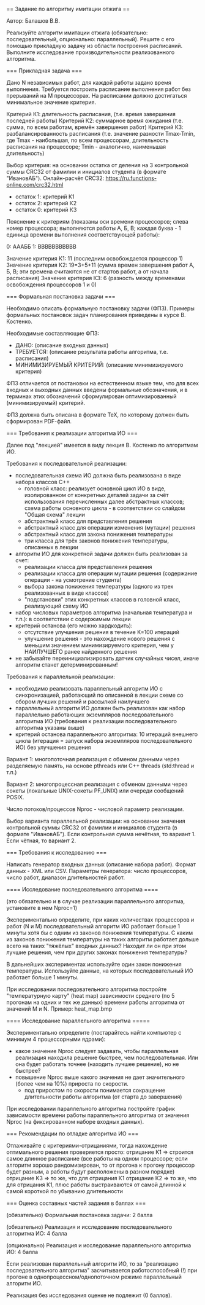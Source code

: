 == Задание по алгоритму имитации отжига ==

Автор: Балашов В.В.

Реализуйте алгоритм имитации отжига (обязательно: последовательный, опционально: параллельный).
Решите с его помощью прикладную задачу из области построения расписаний.
Выполните исследование производительности реализованного алгоритма.

=== Прикладная задача ===

Дано N независимых работ, для каждой работы задано время выполнения. Требуется построить расписание выполнения работ без прерываний на M процессорах. На расписании должно достигаться минимальное значение критерия.

Критерий К1: длительность расписания, (т.е. время завершения последней работы)
Критерий К2: суммарное время ожидания (т.е. сумма, по всем работам, времён завершения работ)
Критерий К3: разбалансированность расписания (т.е. значение разности Tmax-Tmin, где Tmax - наибольшая, по всем процессорам, длительность расписания на процессоре; Tmin - аналогично, наименьшая длительность)

Выбор критерия: на основании остатка от деления на 3 контрольной суммы CRC32 от фамилии и инициалов студента (в формате "ИвановАБ").
Онлайн-расчёт CRC32: https://ru.functions-online.com/crc32.html
* остаток 1: критерий К1
* остаток 2: критерий К2
* остаток 0: критерий К3

Пояснение к критериям (показаны оси времени процессоров; слева номер процессора; выполняются работы А, Б, В; каждая буква - 1 единица времени выполнения соответствующей работы):

0: АААББ
1: ВВВВВВВВВВВ

Значение критерия К1: 11 (последним освобождается процессор 1)
Значение критерия К2: 19=3+5+11 (сумма времен завершения работ А, Б, В; эти времена считаются не от стартов работ, а от начала расписания)
Значение критерия К3: 6 (разность между временами освобождения процессоров 1 и 0)

=== Формальная постановка задачи ===

Необходимо описать формальную постановку задачи (ФПЗ).
Примеры формальных постановок задач планирования приведены в курсе В. Костенко.

Необходимые составляющие ФПЗ:
* ДАНО: (описание входных данных)
* ТРЕБУЕТСЯ: (описание результата работы алгоритма, т.е. расписания)
* МИНИМИЗИРУЕМЫЙ КРИТЕРИЙ: (описание минимизируемого критерия) 

ФПЗ отличается от постановки на естественном языке тем, что для всех входных и выходных данных введены формальные обозначения, и в терминах этих обозначений сформулирован оптимизированный (минимизируемый) критерий.

ФПЗ должна быть описана в формате ТеХ, по которому должен быть сформирован PDF-файл.

=== Требования к реализации алгоритма ИО ===

Далее под "лекцией" имеется в виду лекция В. Костенко по алгоритмам ИО.

Требования к последовательной реализации:
 - последовательная схема ИО должна быть реализована в виде набора классов С++
   - головной класс: реализует основной цикл ИО в виде, изолированном от конкретных деталей задачи за счёт использования перечисленных далее абстрактных классов; схема работы основного цикла - в соответствии со слайдом "Общая схема" лекции
   - абстрактный класс для представления решения
   - абстрактный класс для операции изменения (мутации) решения
   - абстрактный класс для закона понижения температуры
   - три класса для трёх законов понижения температуры, описанных в лекции
 - алгоритм ИО для конкретной задачи должен быть реализован за счет:
   - реализации класса для представления решения
   - реализации класса для операции мутации решения (содержание операции - на усмотрение студента)
   - выбора закона понижения температуры (одного из трех реализованных в виде классов)
   - "подстановки" этих конкретных классов в головной класс, реализующий схему ИО
 - набор числовых параметров алгоритма (начальная температура и т.п.): в соответствии с содержимым лекции
 - критерий останова (его можно хардкодить):
   - отсутствие улучшения решения в течение K=100 итераций
   - улучшение решения - это нахождение нового решения с меньшим значением минимизируемого критерия, чем у НАИЛУЧШЕГО ранее найденного решения 
 - не забывайте переинициализировать датчик случайных чисел, иначе алгоритм станет детерминированным!

Требования к параллельной реализации:
 - необходимо реализовать параллельный алгоритм ИО с синхронизацией, работающий по описанной в лекции схеме со сбором лучших решений и рассылкой наилучшего
 - параллельный алгоритм ИО должен быть реализован как набор параллельно работающих экземпляров последовательного алгоритма ИО (требования к реализации последовательного алгоритма указаны выше)
 - критерий останова параллельного алгоритма: 10 итераций внешнего цикла (итерация = запуск набора экземпляров последовательного ИО) без улучшения решения

Вариант 1: многопоточная реализация с обменом данными через разделяемую память, на основе pthreads или C++ threads (std:thread и т.п.)

Вариант 2: многопроцессная реализация с обменом данными через сокеты (локальные UNIX-сокеты PF_UNIX) или очереди сообщений POSIX. 

Число потоков/процессов Nproc - числовой параметр реализации.

Выбор варианта параллельной реализации: на основании значения контрольной суммы CRC32 от фамилии и инициалов студента (в формате "ИвановАБ").
Если контрольная сумма нечётная, то вариант 1. Если чётная, то вариант 2.

=== Требования к исследованию ===

Написать генератор входных данных (описание набора работ). Формат данных - XML или CSV.
Параметры генератора: число процессоров, число работ, диапазон длительностей работ.

==== Исследование последовательного алгоритма ==== 

(это обязательно и в случае реализации параллельного алгоритма, установите в нем Nproc=1)

Экспериментально определите, при каких количествах процессоров и работ (N и M) последовательный алгоритм ИО работает больше 1 минуты хотя бы с одним из законов понижения температуры. С каким из законов понижения температуры на таких алгоритм работает дольше всего на таких "тяжёлых" входных данных? Находит ли он при этом лучшие решения, чем при других законах понижения температуры?

В дальнейших экспериментах используйте один закон понижения температуры. Используйте данные, на которых последовательный ИО работает больше 1 минуты.

При исследовании последовательного алгоритма постройте "температурную карту" (heat map) зависимости среднего (по 5 прогонам на одних и тех же данных) времени работы алгоритма от значений M и N. Пример: heat_map.bmp

==== Исследование параллельного алгоритма =====

Экспериментально определите (постарайтесь найти компьютер с минимум 4 процессорными ядрами):
* какое значение Nproc следует задавать, чтобы параллельная реализация находила решение быстрее, чем последовательная. Или она будет работать точнее (находить лучшее решение), но не быстрее?
* повышение Nproc выше какого значения не дает значительного (более чем на 10%) прироста по скорости.
  * под приростом по скорости понимается сокращение длительности работы алгоритма (от старта до завершения)

При исследовании параллельного алгоритма постройте график зависимости времени работы параллельного алгоритма от значения Nproc (на фиксированном наборе входных данных).

=== Рекомендации по отладке алгоритма ИО ===

Отлаживайте с критериями-отрицаниями, тогда нахождение оптимального решения проверяется просто:
отрицание К1 => строится самое длинное расписание (все работы на одном процессоре; если алгоритм хорошо рандомизирован, то от прогона к прогону процессор будет разным, а работы будут расположены в разном порядке)
отрицание К3 => то же, что для отрицания К1
отрицание К2 => то же, что для отрицания К1, плюс работы выстраиваются от самой длинной к самой короткой по убыванию длительности

=== Оценка составных частей задания в баллах ===

(обязательно) Формальная постановка задачи: 2 балла

(обязательно) Реализация и исследование последовательного алгоритма ИО: 4 балла

(опционально) Реализация и исследование параллельного алгоритма ИО: 4 балла

Если реализован параллельный алгоритм ИО, то за "реализацию последовательного алгоритма" засчитывается работоспособный (!) при прогоне в однопроцессном/однопоточном режиме параллельный алгоритм ИО.

Реализация без исследования оценке не подлежит (0 баллов).